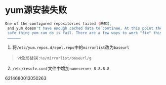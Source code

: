 # yum源安装失败

``` bash
One of the configured repositories failed (未知),
 and yum doesn't have enough cached data to continue. At this point the only
 safe thing yum can do is fail. There are a few ways to work "fix" this:
 ………………
 ```
1. 将`/etc/yum.repos.d/epel.repo`中的`mirrorlist`改为`baseurl`

> vi全局替换`:%s/mirrorlist/baseurl/g`

2. `/etc/resolv.conf`文件中增加`nameserver 8.8.8.8`

6214680013050263
